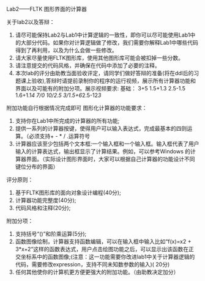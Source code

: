 Lab2——FLTK 图形界面的计算器

关于lab2以及答辩：

1. 请尽可能保持Lab2与Lab1中计算逻辑的一致性，即你可以尽可能使用Lab1中的大部分代码。如果你对计算逻辑做了修改，我们需要你解释Lab1中哪些代码得到了再利用，以及为什么会做一些修改。
2. 请大家尽量使用FLTK图形库，使用其他图形库可能会被扣掉一些分数。
3. 请注意提交的代码风格，并确保在代码中添加了必要的注释。
4. 本次lab的评分由助教当面验收评定，请同学们做好答辩的准备(将在ddl后的习题课上验收),答辩时请提前录制你的程序的运行视频，展示所有计算器功能和界面以及可能有的附加分项。展示视频要求: 基础： 3+5 1.5+1.3 2.5-1.5 1.6+1.1*4 7/0 10/2.5 3/1.5+6*2.5-12*3*

附加功能自行根据情况完成即可 图形化计算器的功能要求：

1. 支持你在Lab1中所完成的计算器的所有功能;
2. 提供一系列的计算器按键，使得用户可以输入表达式，完成最基本的四则运算。（必须支持+ - * / .运算符号
3. 计算器应该至少包括两个文本框:一个输入框和一个输入框。输入框代表了用户输入的计算表达式，输出框显示了计算结果。例如，可以参考Windows 的计算器界面。（实际设计图形界面时，大家可以根据自己计算器的功能设计不同键位分布的界面）

评分原则：

1. 基于FLTK图形库的面向对象设计编程(40分);
2. 计算器功能完整度(40分); 
3. 代码风格和注释(20分);

附加分项：

1. 支持括号“()”和阶乘运算(5分);
2. 函数图像绘制，计算器支持函数编辑，可以在输入框中输入比如“f(x)=x2 + 3*x+2”这样的函数表达式，用户点击绘图功能之后，可以显示出该函数在正交坐标系中的函数图像;(注意：这一功能需要你改进lab1中关于计算器逻辑的代码，需要修改expression，支持不同未知数参数的输入)( 20分)
3. 任何其他使你的计算机更方便更强大的附加功能。（由助教决定加分）
